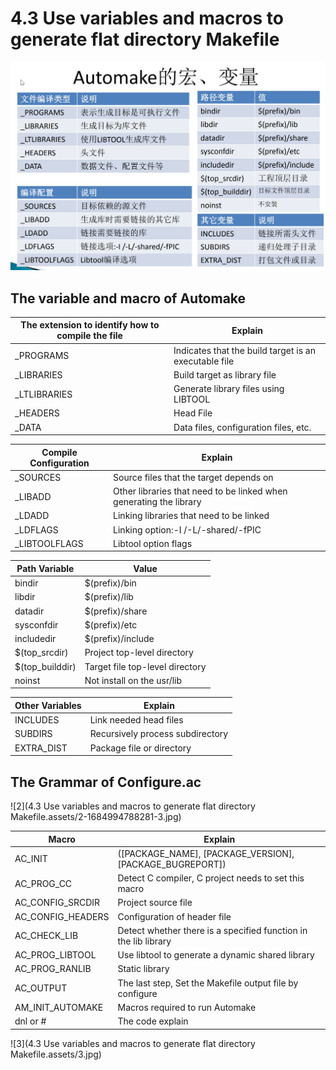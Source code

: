 # 4.3 Use variables and macros to generate flat directory Makefile



![1](https://github.com/knightsummon/Makefile/blob/master/4.3%20Use%20variables%20and%20macros%20to%20generate%20flat%20directory%20Makefile.assets/1.jpg)

## The variable and macro of Automake

| The extension to identify how to compile the file | Explain                                               |
| ------------------------------------------------- | ----------------------------------------------------- |
| _PROGRAMS                                         | Indicates that the build target is an executable file |
| _LIBRARIES                                        | Build target as library file                          |
| _LTLIBRARIES                                      | Generate library files using LIBTOOL                  |
| _HEADERS                                          | Head File                                             |
| _DATA                                             | Data files, configuration files, etc.                 |

| Compile Configuration | Explain                                                      |
| --------------------- | ------------------------------------------------------------ |
| _SOURCES              | Source files that the target depends on                      |
| _LIBADD               | Other libraries that need to be linked when generating the library |
| _LDADD                | Linking libraries that need to be linked                     |
| _LDFLAGS              | Linking option:-I /-L/-shared/-fPIC                          |
| _LIBTOOLFLAGS         | Libtool option flags                                         |

| Path Variable   | Value                           |
| --------------- | ------------------------------- |
| bindir          | $(prefix)/bin                   |
| libdir          | $(prefix)/lib                   |
| datadir         | $(prefix)/share                 |
| sysconfdir      | $(prefix)/etc                   |
| includedir      | $(prefix)/include               |
| $(top_srcdir)   | Project top-level directory     |
| $(top_builddir) | Target file top-level directory |
| noinst          | Not install on the usr/lib      |

| Other Variables | Explain                          |
| --------------- | -------------------------------- |
| INCLUDES        | Link needed head files           |
| SUBDIRS         | Recursively process subdirectory |
| EXTRA_DIST      | Package file or directory        |



## The Grammar of Configure.ac

 ![2](4.3 Use variables and macros to generate flat directory Makefile.assets/2-1684994788281-3.jpg)

| Macro             | Explain                                                      |
| ----------------- | ------------------------------------------------------------ |
| AC_INIT           | ([PACKAGE_NAME], [PACKAGE_VERSION], [PACKAGE_BUGREPORT])     |
| AC_PROG_CC        | Detect C compiler, C project needs to set this macro         |
| AC_CONFIG_SRCDIR  | Project source file                                          |
| AC_CONFIG_HEADERS | Configuration of header file                                 |
| AC_CHECK_LIB      | Detect whether there is a specified function in the lib library |
| AC_PROG_LIBTOOL   | Use libtool to generate a dynamic shared library             |
| AC_PROG_RANLIB    | Static library                                               |
| AC_OUTPUT         | The last step, Set the Makefile output file by configure     |
| AM_INIT_AUTOMAKE  | Macros required to run Automake                              |
| dnl or #          | The code explain                                             |

![3](4.3 Use variables and macros to generate flat directory Makefile.assets/3.jpg)
